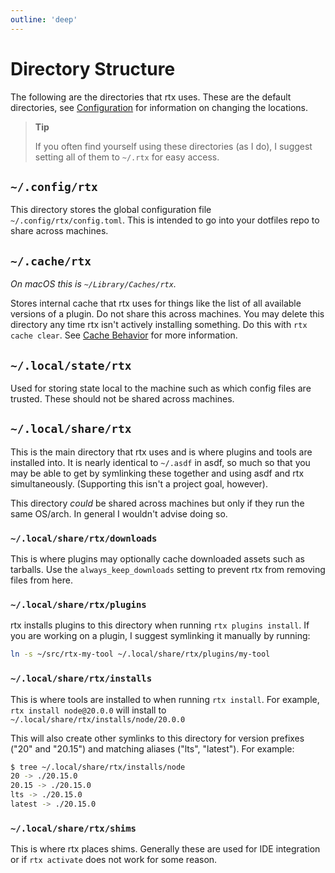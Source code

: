 ```yaml
---
outline: 'deep'
---
```


# Directory Structure

The following are the directories that rtx uses.
These are the default directories, see
[Configuration](/configuration) for information on changing the locations.

> **Tip**
>
> If you often find yourself using these directories (as I do), I suggest setting all of them to `~/.rtx` for easy access.

## `~/.config/rtx`

This directory stores the global configuration file `~/.config/rtx/config.toml`. This is intended to go into your
dotfiles repo to share across machines.

## `~/.cache/rtx`

_On macOS this is `~/Library/Caches/rtx`._

Stores internal cache that rtx uses for things like the list of all available versions of a
plugin. Do not share this across machines. You may delete this directory any time rtx isn't actively installing something.
Do this with `rtx cache clear`.
See [Cache Behavior](/cache-behavior) for more information.

## `~/.local/state/rtx`

Used for storing state local to the machine such as which config files are trusted. These should not be shared across
machines.

## `~/.local/share/rtx`

This is the main directory that rtx uses and is where plugins and tools are installed into.
It is nearly identical to `~/.asdf` in asdf, so much so that you may be able to get by
symlinking these together and using asdf and rtx simultaneously. (Supporting this isn't a
project goal, however).

This directory _could_ be shared across machines but only if they run the same OS/arch. In general I wouldn't advise
doing so.

### `~/.local/share/rtx/downloads`

This is where plugins may optionally cache downloaded assets such as tarballs. Use the
`always_keep_downloads` setting to prevent rtx from removing files from here.

### `~/.local/share/rtx/plugins`

rtx installs plugins to this directory when running `rtx plugins install`. If you are working on a
plugin, I suggest
symlinking it manually by running:

```sh
ln -s ~/src/rtx-my-tool ~/.local/share/rtx/plugins/my-tool
```

### `~/.local/share/rtx/installs`

This is where tools are installed to when running `rtx install`. For example, `rtx install
node@20.0.0` will install to `~/.local/share/rtx/installs/node/20.0.0`

This will also create other symlinks to this directory for version prefixes ("20" and "20.15")
and matching aliases ("lts", "latest").
For example:

```sh
$ tree ~/.local/share/rtx/installs/node
20 -> ./20.15.0
20.15 -> ./20.15.0
lts -> ./20.15.0
latest -> ./20.15.0
```

### `~/.local/share/rtx/shims`

This is where rtx places shims. Generally these are used for IDE integration or if `rtx activate`
does not work for some reason.
